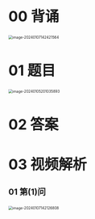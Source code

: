 # 00 背诵

<img src="https://cvp.oss-cn-shanghai.aliyuncs.com/picgo/202401071424629.png" alt="image-20240107142421564" style="zoom:50%;" />



# 01 题目

<img src="https://cvp.oss-cn-shanghai.aliyuncs.com/picgo/202401052010088.png" alt="image-20240105201035893" style="zoom:50%;" />



# 02 答案







# 03 视频解析



### 01 第(1)问

<img src="https://cvp.oss-cn-shanghai.aliyuncs.com/picgo/202401071421019.png" alt="image-20240107142126808" style="zoom:50%;" />





